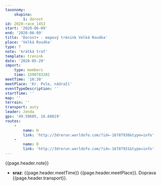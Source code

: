 ```yaml
---
taxonomy:
    skupina:
        1: dorost
id: 2020-race_1453
start: '2020-06-09'
end: '2020-06-09'
title: 'Dorost+ - mapový trénink Velká Roudka'
place: 'Velká Roudka'
type: T
note: 'krátká trať'
template: trenink
date: '2020-05-29'
import:
    type: members
    time: 1590703202
meetTime: '16:30'
meetPlace: 'Kr. Pole, nádraží'
eventTypeDescription: ''
startTime: ''
map: ''
terrain: ''
transport: auty
leader: Jenda
gps: '49.59605, 16.66019'
routes:
    -
        name: H
        link: 'http://3drerun.worldofo.com/?id=-16787930&type=info'
    -
        name: D
        link: 'http://3drerun.worldofo.com/?id=-16787931&type=info'
---
```

{{page.header.note}}
* **sraz**: {{page.header.meetTime}} {{page.header.meetPlace}}. Doprava {{page.header.transport}}.
